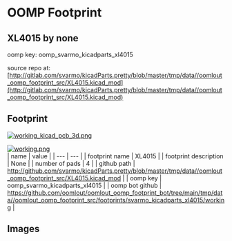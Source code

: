 # OOMP Footprint  
## XL4015  by none  
  
oomp key: oomp_svarmo_kicadparts_xl4015  
  
source repo at: [http://gitlab.com/svarmo/kicadParts.pretty/blob/master/tmp/data//oomlout_oomp_footprint_src/XL4015.kicad_mod](http://gitlab.com/svarmo/kicadParts.pretty/blob/master/tmp/data//oomlout_oomp_footprint_src/XL4015.kicad_mod)  
## Footprint  
  
[![working_kicad_pcb_3d.png](working_kicad_pcb_3d_600.png)](working_kicad_pcb_3d.png)  
  
[![working.png](working_600.png)](working.png)  
| name | value | 
| --- | --- | 
| footprint name | XL4015 | 
| footprint description | None | 
| number of pads | 4 | 
| github path | http://github.com/svarmo/kicadParts.pretty/blob/master/tmp/data//oomlout_oomp_footprint_src/XL4015.kicad_mod | 
| oomp key | oomp_svarmo_kicadparts_xl4015 | 
| oomp bot github | https://github.com/oomlout/oomlout_oomp_footprint_bot/tree/main/tmp/data//oomlout_oomp_footprint_src/footprints/svarmo_kicadparts_xl4015/working | 
## Images  
